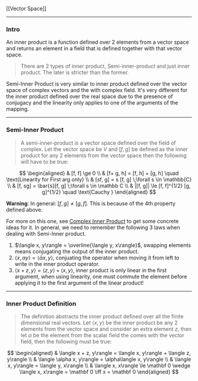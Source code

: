 [[Vector Space]]


---
### **Intro**

An inner product is a function defined over 2 elements from a vector space and returns an element in a field that is defined together with that vector space. 

> There are 2 types of inner product, Semi-inner-product and just inner product. The later is stricter than the former. 

Semi-Inner Product is very similar to inner product defined over the vector space of complex vectors and the with complex field. It's very different for the inner product defined over the real space due to the presence of conjugacy and the linearity only applies to one of the arguments of the mapping. 


---
### **Semi-Inner Product**

> A semi-inner-product is a vector space defined over the field of complex. Let the vector space be $V$ and $[f, g]$ be defined as the inner product for any 2 elements from the vector space then the following will have to be true: 

$$
\begin{aligned}
    & [f, f] \ge 0
    \\
    & [f+ g, h] = [f, h] + [g, h]  \quad \text{Linearity for First arg only}
    \\
    & [sf, g] = s [f, g] \;\forall s \in \mathbb{C}
    \\
    & [f, sg] = \bar{s}[f, g] \;\forall s \in \mathbb C
    \\
    & |[f, g]| \le [f, f]^{1/2} [g, g]^{1/2} \quad \text{Cauchy }
\end{aligned}
$$

**Warning**: In general: $[f, g] \neq [g, f]$. This is because of the 4th property defined above. 

For more on this one, see [Complex Inner Product](../../AMATH%20584%20Numerical%20Linear%20Algebra/Matrix%20Theory/Complex%20Inner%20Product.md) to get some concrete ideas for it. In general, we need to remember the following 3 laws when dealing with Semi-Inner product. 

1. $\langle x, y\rangle = \overline{\langle y, x\rangle}$, swapping elements means conjugating the output of the inner product. 
2. $\langle x, \alpha y\rangle = \langle \bar \alpha x, y\rangle$, conjuating the operator when moving it from left to write in the inner product operator. 
3. $\langle x + z, y\rangle = \langle z, y\rangle + \langle x, y\rangle$, inner product is only linear in the first argument, when using linearity, one must commute the element before applying it to the first argument of the linear product! 




---
### **Inner Product Definition**

> The definition abstracts the inner product defined over all the finite dimensional real vectors. Let $\langle x, y\rangle$  be the inner product be any 2 elements from the vector space and consider an extra element $z$, then let $\alpha$ be the element from the scalar field the comes with the vector field, then the following must be true: 

$$
\begin{aligned}
    & \langle x + z, y\rangle = \langle x, y\rangle + \langle z, y\rangle
    \\
    & \langle \alpha x, y\rangle = \alpha\langle x, y\rangle
    \\
    & \langle x, y\rangle = \langle y, x\rangle
    \\
    & \langle x, x\rangle \le \mathbf 0 \wedge \langle x, x\rangle = \mathbf 0 \iff x = \mathbf 0
\end{aligned}
$$




